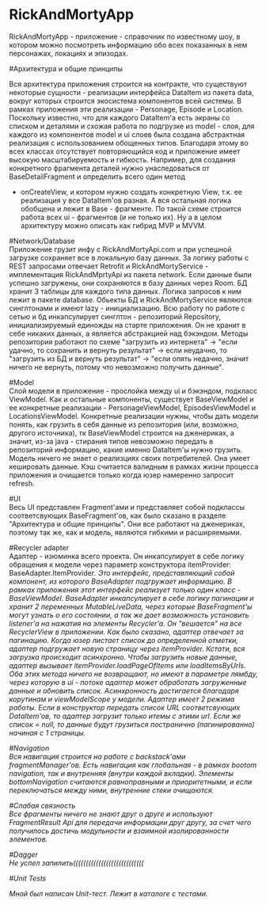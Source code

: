 # RickAndMortyApp

RickAndMortyApp - приложение - справочник по известному шоу, в котором можно посмотреть информацию обо всех показанных в нем персонажах, локациях и эпизодах.


#Архитектура и общие принципы  

Вся архитектура приложения строится на контракте, что существуют некоторые сущности - реализации интерфейса DataItem из пакета data, вокруг которых
строится экосистема компонентов всей системы. В рамках приложения эти реализации - Personage, Episode и Location. Поскольку известно, что для каждого 
DataItem'a есть экраны со списком и деталями и схожая работа по подгрузке из model - слоя, для каждого из компонентов model и ui слоев была 
создана абстрактная реализация с использованием обощенных типов. Благодаря этому во всех классах отсутствует повторяющийся код и приложение имеет высокую 
масштабируемость и гибкость. Например, для создания конкретного фрагмента деталей нужно унаследоваться от BaseDetailFragment и определить всего один метод
- onCreateView, и котором нужно создать конкретную View, т.к. ее реализация у все DataItem'ов разная. А вся остальная логика обобщена и лежит в Base - 
фрагменте. По такой схеме строится работа всех ui - фрагментов (и не только их). Ну а в целом архитектуру можно описать как гибрид MVP и MVVM.


#Network/Database  
Приложение грузит инфу с RickAndMortyApi.com и при успешной загрузке сохраняет все в локальную базу данных. За логику работы с REST запросами отвечает 
Retrofit и RickAndMortyService - имплементация RickAndMprtyApi из пакета network.
Если данные были успешно загружены, они сохраняются в базу данных через Room. БД хранит 3 таблицы для каждого типа данных. Логика запросов к ним лежит в 
пакете database. 
Обьекты БД и RickAndMortyService являются синглтонами и имеют lazy - инициализацию.
Всю работу по работе с сетью и бд инкапсулирует синглтон - репозиторий Repository, инициализируемый единожды на старте приложения. Он не хранит в себе 
никаких данных, а является абстракцией над бэкэндом. Методы репозитория работают по схеме "загрузить из интернета" -> "если удачно, то сохранить и вернуть 
результат" -> если неудачно, то "загрузить из БД и вернуть результат" -> "если опять недачно, значит ничего не вернуть, потому что невозможно получить
данные".

#Model  
Слой модели в приложение - прослойка между ui и бэкэндом, подкласс ViewModel. Как и остальные компоненты, существует BaseViewModel и ее конкретные 
реализации - PersonageViewModel, EpisodesViewModel и LocationsViewModel. Конкретные реализации нужны, чтобы дать модели понять, как грузить в себя данные
из репозитория (или, возможно, другого источника), тк BaseViewModel строится на дженериках, а значит, из-за java - стирания типов невозможно передать в 
репозиторий информацию, какие именно DataItem'ы нужно грузить. Модель ничего не знает о реализциях своих потребителей. Она умеет кешировать данные. Кэш 
считается валидным в рамках жизни процесса приложения и очищается только когда юзер намеренно запросит refresh.

#UI  
Весь UI представлен Fragment'ами и представляет собой подклассы соответсвующих BaseFragment'ов, как было сказано в разделе "Архитектура и общие принципы".
Они все работают на дженериках, поэтому так же, как и модель, являются гибкими и расширяемыми.

#Recycler adapter  
Адаптер - изюминка всего проекта. Он инкапсулирует в себе логику обращения к модели через параметр конструктора itemProvider: BaseAdapter.ItemProvider<I>.
Это интерфейс, представляющий собой компонент, из которого BaseAdapter подгружает информацию. В рамках приложения этот интерфейс реализует только один 
класс - BaseViewModel. BaseAdapter инкапсулирует в себе логику пагинации и хранит 2 переменных MutableLiveData, через которые BaseFragment'ы могут узнать о его
состоянии, а так же дает возможность установить listener'a на нажатия на элементы Recycler'a. Он "вешается" на все RecyclerView в приложении. Как было 
сказано, адаптер отвечает за пагинацию. Когда юзер листает список до определенной отметки, адаптер подгружает новую страницу через itemProvider. 
Кстати, вся загрузка происходит асинхронно. Чтобы загрузить новые данные, адаптер вызывает itemProvider.loadPageOfItems или loadItemsByUrls. Оба этих
метода ничего не возвращают, но имеют в параметре лямбду, через которую в ui - потоке адаптер может обработать загруженные данные и обновить список. 
Асинхронность достигается благодаря корутинам и viewModelScope у модели.
Адаптер имеет 2 режима работы. Если в конструктор передать список URL соответсвующих DataItem'ов, то адаптер загрузит только итемы с этими url. Если же 
список = null, то данные будут грузиться постранично (пагинированно) начиная с 1 страницы.

#Navigation  
Вся навигация строится на работе с backstack'ами fragmentManager'ов. Есть навигация как глобальная - в рамках bootom navigation, так и внутренняя (внутри
каждой вкладки). Элементы bottomNavigation считаются равноправными и приоритетными, и если переключаться между ними, внутренние стеки очищаются. 

#Слабая связность   
Все фрагменты ничего не знают друг о друге и используют FragmentResult Api для передачи информации друг другу, за счет чего получилось достичь модульности
и взаимной изолированности элементов.

#Dagger  
Не успел запилить((((((((((((((((((((((((((((

#Unit Tests  

Мной был написан Unit-тест. Лежит в каталоге с тестами.

